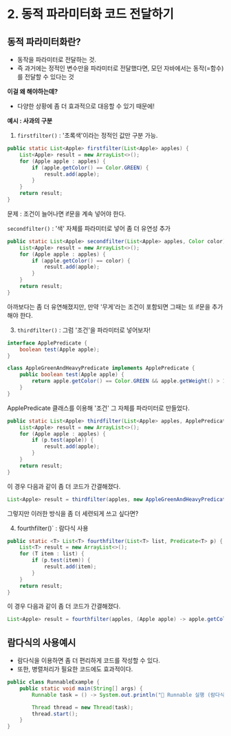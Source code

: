 # 2. 동적 파라미터화 코드 전달하기
## 동적 파라미터화란?
* 동작을 파라미터로 전달하는 것.
* 즉 과거에는 정적인 변수만을 파라미터로 전달했다면, 모던 자바에서는 동작(=함수)를 전달할 수 있다는 것

**이걸 왜 해야하는뎨?**  
* 다양한 상황에 좀 더 효과적으로 대응할 수 있기 때문에!

**예시 : 사과의 구분**  
1. `firstfilter()` : '초록색'이라는 정적인 값만 구분 가능.
```java
public static List<Apple> firstfilter(List<Apple> apples) {
    List<Apple> result = new ArrayList<>();
    for (Apple apple : apples) {
        if (apple.getColor() == Color.GREEN) {
            result.add(apple);
        }
    }
    return result;
}
```
문제 : 조건이 늘어나면 if문을 계속 넣어야 한다.


`secondfilter()` : '색' 자체를 파라미터로 넣어 좀 더 유연성 추가  
```java
public static List<Apple> secondfilter(List<Apple> apples, Color color) {
    List<Apple> result = new ArrayList<>();
    for (Apple apple : apples) {
        if (apple.getColor() == color) {
            result.add(apple);
        }
    }
    return result;
}
```

아까보다는 좀 더 유연해졌지만, 만약 '무게'라는 조건이 포함되면 그때는 또 if문을 추가해야 한다.

3. `thirdfilter()` : 그럼 '조건'을 파라미터로 넣어보자!
```java
interface ApplePredicate {
    boolean test(Apple apple);
}

class AppleGreenAndHeavyPredicate implements ApplePredicate {
    public boolean test(Apple apple) {
        return apple.getColor() == Color.GREEN && apple.getWeight() > 150;
    }
}
```

ApplePredicate 클래스를 이용해 '조건' 그 자체를 파라미터로 만들었다.  

```java
public static List<Apple> thirdfilter(List<Apple> apples, ApplePredicate p) {
    List<Apple> result = new ArrayList<>();
    for (Apple apple : apples) {
        if (p.test(apple)) {
            result.add(apple);
        }
    }
    return result;
}
```

이 경우 다음과 같이 좀 더 코드가 간결해졌다. 
```java
List<Apple> result = thirdfilter(apples, new AppleGreenAndHeavyPredicate());
```
그렇지만 이러한 방식을 좀 더 세련되게 쓰고 싶다면?


4. fourthfilter()` : 람다식 사용
```java
public static <T> List<T> fourthfilter(List<T> list, Predicate<T> p) {
    List<T> result = new ArrayList<>();
    for (T item : list) {
        if (p.test(item)) {
            result.add(item);
        }
    }
    return result;
}
```

이 경우 다음과 같이 좀 더 코드가 간결해졌다.
```java
List<Apple> result = fourthfilter(apples, (Apple apple) -> apple.getColor().equals(Color.RED));
```

## 람다식의 사용예시
* 람다식을 이용하면 좀 더 편리하게 코드를 작성할 수 있다.
* 또한, 병렬처리가 필요한 코드에도 효과적이다.

```java
public class RunnableExample {
    public static void main(String[] args) {
        Runnable task = () -> System.out.println("🧵 Runnable 실행 (람다식)");

        Thread thread = new Thread(task);
        thread.start();
    }
}
```